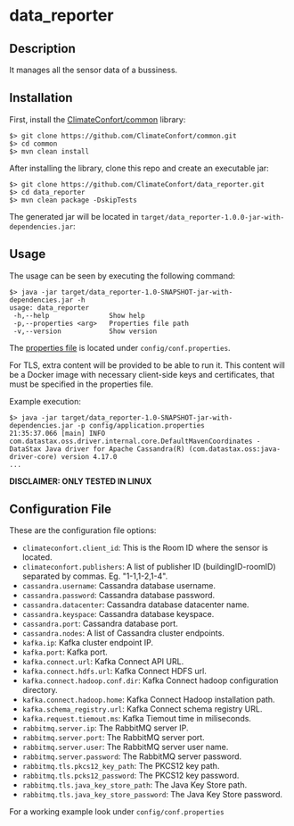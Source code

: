 # data_reporter
## Description
It manages all the sensor data of a bussiness.

## Installation
First, install the [ClimateConfort/common](https://github.com/ClimateConfort/common) library:

```
$> git clone https://github.com/ClimateConfort/common.git
$> cd common
$> mvn clean install
```

After installing the library, clone this repo and create an executable jar:
```
$> git clone https://github.com/ClimateConfort/data_reporter.git
$> cd data_reporter
$> mvn clean package -DskipTests
```

The generated jar will be located in `target/data_reporter-1.0.0-jar-with-dependencies.jar`:


## Usage
The usage can be seen by executing the following command:

```
$> java -jar target/data_reporter-1.0-SNAPSHOT-jar-with-dependencies.jar -h
usage: data_reporter
 -h,--help               Show help
 -p,--properties <arg>   Properties file path
 -v,--version            Show version
```

The [properties file](config/conf.properties) is located under `config/conf.properties`.

For TLS, extra content will be provided to be able to run it. This content will be a Docker image with necessary client-side keys and certificates, that must be specified in the properties file.

Example execution:
```
$> java -jar target/data_reporter-1.0-SNAPSHOT-jar-with-dependencies.jar -p config/application.properties 
21:35:37.066 [main] INFO  com.datastax.oss.driver.internal.core.DefaultMavenCoordinates - DataStax Java driver for Apache Cassandra(R) (com.datastax.oss:java-driver-core) version 4.17.0
...
```

**DISCLAIMER: ONLY TESTED IN LINUX**

## Configuration File
These are the configuration file options:

- `climateconfort.client_id`: This is the Room ID where the sensor is located.
- `climateconfort.publishers`: A list of publisher ID (buildingID-roomID) separated by commas. Eg. "1-1,1-2,1-4".
- `cassandra.username`: Cassandra database username.
- `cassandra.password`: Cassandra database password.
- `cassandra.datacenter`: Cassandra database datacenter name.
- `cassandra.keyspace`: Cassandra database keyspace.
- `cassandra.port`: Cassandra database port.
- `cassandra.nodes`: A list of Cassandra cluster endpoints.
- `kafka.ip`: Kafka cluster endpoint IP.
- `kafka.port`: Kafka port.
- `kafka.connect.url`: Kafka Connect API URL.
- `kafka.connect.hdfs.url`: Kafka Connect HDFS url.
- `kafka.connect.hadoop.conf.dir`: Kafka Connect hadoop configuration directory.
- `kafka.connect.hadoop.home`: Kafka Connect Hadoop installation path.
- `kafka.schema_registry.url`: Kafka Connect schema registry URL.
- `kafka.request.tiemout.ms`: Kafka Tiemout time in miliseconds.
- `rabbitmq.server.ip`: The RabbitMQ server IP.
- `rabbitmq.server.port`: The RabbitMQ server port.
- `rabbitmq.server.user`: The RabbitMQ server user name.
- `rabbitmq.server.password`: The RabbitMQ server password.
- `rabbitmq.tls.pkcs12_key_path`: The PKCS12 key path.
- `rabbitmq.tls.pcks12_password`: The PKCS12 key password.
- `rabbitmq.tls.java_key_store_path`: The Java Key Store path.
- `rabbitmq.tls.java_key_store_password`: The Java Key Store password.

For a working example look under `config/conf.properties`
